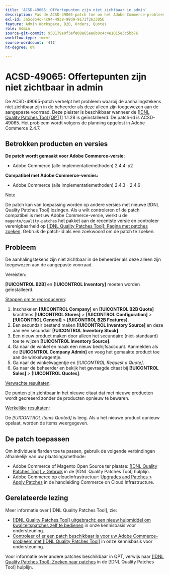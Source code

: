 ```yaml
---
title: 'ACSD-49065: Offertepunten zijn niet zichtbaar in admin'
description: Pas de ACSD-49065-patch toe om het Adobe Commerce-probleem op te lossen, waarbij de aanhalingstekens niet zichtbaar zijn in de beheerder als ze alleen zijn toegewezen aan de aangepaste voorraad.
exl-id: 3a5ceb4c-4c94-4938-98d9-9171f2633056
feature: Admin Workspace, B2B, Orders, Quotes
role: Admin
source-git-commit: 958179e0f3efe08e65ea8b0c4c4e1015e3c5bb76
workflow-type: tm+mt
source-wordcount: '411'
ht-degree: 0%

---
```


# ACSD-49065: Offertepunten zijn niet zichtbaar in admin

De ACSD-49065-patch verhelpt het probleem waarbij de aanhalingstekens niet zichtbaar zijn in de beheerder als deze alleen zijn toegewezen aan de aangepaste voorraad. Deze pleister is beschikbaar wanneer de [[!DNL Quality Patches Tool (QPT)]](/help/announcements/adobe-commerce-announcements/magento-quality-patches-released-new-tool-to-self-serve-quality-patches.md) 1.1.28 is geïnstalleerd. De patch-id is ACSD-49065. Het probleem wordt volgens de planning opgelost in Adobe Commerce 2.4.7.

## Betrokken producten en versies

**De patch wordt gemaakt voor Adobe Commerce-versie:**

* Adobe Commerce (alle implementatiemethoden) 2.4.4-p2

**Compatibel met Adobe Commerce-versies:**

* Adobe Commerce (alle implementatiemethoden) 2.4.3 - 2.4.6

>[!NOTE]
>
>De patch kan van toepassing worden op andere versies met nieuwe [!DNL Quality Patches Tool] lozingen. Als u wilt controleren of de patch compatibel is met uw Adobe Commerce-versie, werkt u de `magento/quality-patches` het pakket aan de recentste versie en controleer verenigbaarheid op [[!DNL Quality Patches Tool]: Pagina met patches zoeken](https://experienceleague.adobe.com/tools/commerce-quality-patches/index.html). Gebruik de patch-id als een zoekwoord om de patch te zoeken.

## Probleem

De aanhalingstekens zijn niet zichtbaar in de beheerder als deze alleen zijn toegewezen aan de aangepaste voorraad.

Vereisten:

**[!UICONTROL B2B]** en **[!UICONTROL Inventory]** moeten worden geïnstalleerd.

<u>Stappen om te reproduceren</u>:

1. Inschakelen **[!UICONTROL Company]** en **[!UICONTROL B2B Quote]** krachtens **[!UICONTROL Stores]** > **[!UICONTROL Configuration]** > **[!UICONTROL General]** > **[!UICONTROL B2B Features]**.
1. Een secundair bestand maken **[!UICONTROL Inventory Source]** en deze aan een secundair **[!UICONTROL Inventory Stock]**.
1. Een nieuw product maken door alleen het secundaire (niet-standaard) toe te wijzen **[!UICONTROL Inventory Source]**.
1. Ga naar de winkel en maak een nieuw bedrijfsaccount. Aanmelden als de **[!UICONTROL Company Admin]** en voeg het gemaakte product toe aan de winkelwagentje.
1. Ga naar de winkelwagentje en *[!UICONTROL Request a Quote]*.
1. Ga naar de beheerder en bekijk het gevraagde citaat bij **[!UICONTROL Sales]** > **[!UICONTROL Quotes]**.

<u>Verwachte resultaten</u>:

De punten zijn zichtbaar in het nieuwe citaat dat met nieuwe producten wordt gecreeerd zonder de producten opnieuw te bewaren.

<u>Werkelijke resultaten</u>:

De *[!UICONTROL Items Quoted]* is leeg. Als u het nieuwe product opnieuw opslaat, worden de items weergegeven.

## De patch toepassen

Om individuele flarden toe te passen, gebruik de volgende verbindingen afhankelijk van uw plaatsingsmethode:

* Adobe Commerce of Magento Open Source ter plaatse: [[!DNL Quality Patches Tool] > Gebruik](https://experienceleague.adobe.com/docs/commerce-operations/tools/quality-patches-tool/usage.html) in de [!DNL Quality Patches Tool] hulplijn.
* Adobe Commerce op cloudinfrastructuur: [Upgrades and Patches > Apply Patches](https://experienceleague.adobe.com/docs/commerce-cloud-service/user-guide/develop/upgrade/apply-patches.html) in de handleiding Commerce on Cloud Infrastructure.

## Gerelateerde lezing

Meer informatie over [!DNL Quality Patches Tool], zie:

* [[!DNL Quality Patches Tool] uitgebracht: een nieuw hulpmiddel om kwaliteitspatches zelf te bedienen](/help/announcements/adobe-commerce-announcements/magento-quality-patches-released-new-tool-to-self-serve-quality-patches.md) in onze kennisbasis voor ondersteuning.
* [Controleer of er een patch beschikbaar is voor uw Adobe Commerce-probleem met [!DNL Quality Patches Tool]](/help/support-tools/patches-available-in-qpt-tool/check-patch-for-magento-issue-with-magento-quality-patches.md) in onze kennisbasis voor ondersteuning.

Voor informatie over andere patches beschikbaar in QPT, verwijs naar [[!DNL Quality Patches Tool]: Zoeken naar patches](https://experienceleague.adobe.com/tools/commerce-quality-patches/index.html) in de [!DNL Quality Patches Tool] hulplijn.
